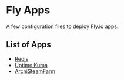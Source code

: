 # Fly Apps

A few configuration files to deploy Fly.io apps.

## List of Apps

* [Redis](./redis/README.md)
* [Uptime Kuma](./uptime-kuma/README.md)
* [ArchiSteamFarm](./archisteamfarm/README.md)
